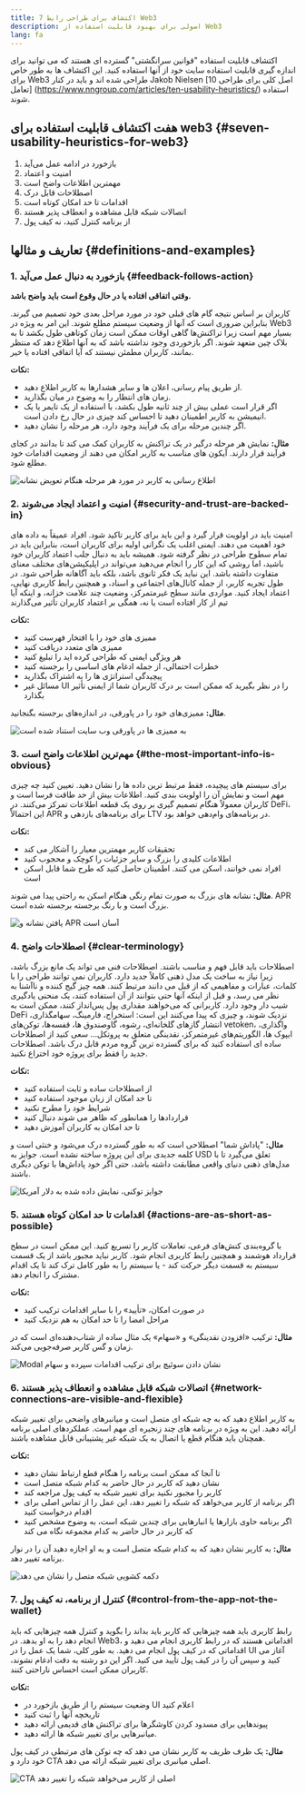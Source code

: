 ```yaml
---
title: 7 اکتشاف برای طراحی رابط Web3
description: اصولی برای بهبود قابلیت استفاده از Web3
lang: fa
---
```


اکتشاف قابلیت استفاده "قوانین سرانگشتی" گسترده ای هستند که می توانید برای اندازه گیری قابلیت استفاده سایت خود از آنها استفاده کنید.
این اکتشاف ها به طور خاص برای Web3 طراحی شده اند و باید در کنار Jakob Nielsen [10 اصل کلی برای طراحی تعامل] (https://www.nngroup.com/articles/ten-usability-heuristics/) استفاده شوند.

## هفت اکتشاف قابلیت استفاده برای web3 {#seven-usability-heuristics-for-web3}

1. بازخورد در ادامه عمل می‌آید
2. امنیت و اعتماد
3. مهمترین اطلاعات واضح است
4. اصطلاحات قابل درک
5. اقدامات تا حد امکان کوتاه است
6. اتصالات شبکه قابل مشاهده و انعطاف پذیر هستند
7. از برنامه کنترل کنید، نه کیف پول

## تعاریف و مثالها {#definitions-and-examples}

### 1. بازخورد به دنبال عمل می‌آید {#feedback-follows-action}

**وقتی اتفاقی افتاده یا در حال وقوع است باید واضح باشد.**

کاربران بر اساس نتیجه گام های قبلی خود در مورد مراحل بعدی خود تصمیم می گیرند. بنابراین ضروری است که آنها از وضعیت سیستم مطلع شوند. این امر به ویژه در Web3 بسیار مهم است زیرا تراکنش‌ها گاهی اوقات ممکن است زمان کوتاهی طول بکشد تا به بلاک چین متعهد شوند. اگر بازخوردی وجود نداشته باشد که به آنها اطلاع دهد که منتظر بمانند، کاربران مطمئن نیستند که آیا اتفاقی افتاده یا خیر.

**نکات:**

- از طریق پیام رسانی، اعلان ها و سایر هشدارها به کاربر اطلاع دهید.
- زمان های انتظار را به وضوح در میان بگذارید.
- اگر قرار است عملی بیش از چند ثانیه طول بکشد، با استفاده از یک تایمر یا یک انیمیشن به کاربر اطمینان دهید تا احساس کند چیزی در حال رخ دادن است.
- اگر چندین مرحله برای یک فرآیند وجود دارد، هر مرحله را نشان دهید.

**مثال:**
نمایش هر مرحله درگیر در یک تراکنش به کاربران کمک می کند تا بدانند در کجای فرآیند قرار دارند. آیکون های مناسب به کاربر امکان می دهند از وضعیت اقدامات خود مطلع شود.

![اطلاع رسانی به کاربر در مورد هر مرحله هنگام تعویض نشانه](./Image1.png)

### 2. امنیت و اعتماد ایجاد می‌شوند {#security-and-trust-are-backed-in}

امنیت باید در اولویت قرار گیرد و این باید برای کاربر تاکید شود.
افراد عمیقاً به داده های خود اهمیت می دهند. ایمنی اغلب یک نگرانی اولیه برای کاربران است، بنابراین باید در تمام سطوح طراحی در نظر گرفته شود. همیشه باید به دنبال جلب اعتماد کاربران خود باشید، اما روشی که این کار را انجام می‌دهید می‌تواند در اپلیکیشن‌های مختلف معنای متفاوت داشته باشد. این نباید یک فکر ثانوی باشد، بلکه باید آگاهانه طراحی شود. در طول تجربه کاربر، از جمله کانال‌های اجتماعی و اسناد، و همچنین رابط کاربری نهایی، اعتماد ایجاد کنید. مواردی مانند سطح غیرمتمرکز، وضعیت چند علامت خزانه، و اینکه آیا تیم از کار افتاده است یا نه، همگی بر اعتماد کاربران تأثیر می‌گذارند

**نکات:**

- ممیزی های خود را با افتخار فهرست کنید
- ممیزی های متعدد دریافت کنید
- هر ویژگی ایمنی که طراحی کرده اید را تبلیغ کنید
- خطرات احتمالی، از جمله ادغام های اساسی را برجسته کنید
- پیچیدگی استراتژی ها را به اشتراک بگذارید
- مسائل غیر UI را در نظر بگیرید که ممکن است بر درک کاربران شما از ایمنی تأثیر بگذارد

**مثال:**
ممیزی‌های خود را در پاورقی، در اندازه‌های برجسته بگنجانید.

![به ممیزی ها در پاورقی وب سایت استناد شده است](./Image2.png)

### 3. مهم‌ترین اطلاعات واضح است {#the-most-important-info-is-obvious}

برای سیستم های پیچیده، فقط مرتبط ترین داده ها را نشان دهید. تعیین کنید چه چیزی مهم است و نمایش آن را اولویت بندی کنید.
اطلاعات بیش از حد طاقت فرسا است و کاربران معمولاً هنگام تصمیم گیری بر روی یک قطعه اطلاعات تمرکز می‌کنند. در DeFi، این احتمالاً APR برای برنامه‌های بازدهی و LTV در برنامه‌های وام‌دهی خواهد بود.

**نکات:**

- تحقیقات کاربر مهمترین معیار را آشکار می کند
- اطلاعات کلیدی را بزرگ و سایر جزئیات را کوچک و محجوب کنید
- افراد نمی خوانند، اسکن می کنند. اطمینان حاصل کنید که طرح شما قابل اسکن است

**مثال:** نشانه های بزرگ به صورت تمام رنگی هنگام اسکن به راحتی پیدا می شوند. APR بزرگ است و با رنگ برجسته برجسته شده است.

![یافتن نشانه و APR آسان است](./Image3.png)

### 4. اصطلاحات واضح {#clear-terminology}

اصطلاحات باید قابل فهم و مناسب باشند.
اصطلاحات فنی می تواند یک مانع بزرگ باشد، زیرا نیاز به ساخت یک مدل ذهنی کاملاً جدید دارد. کاربران نمی توانند طراحی را با کلمات، عبارات و مفاهیمی که از قبل می دانند مرتبط کنند. همه چیز گیج کننده و ناآشنا به نظر می رسد، و قبل از اینکه آنها حتی بتوانند از آن استفاده کنند، یک منحنی یادگیری شیب دار وجود دارد. کاربرانی که می‌خواهند مقداری پول پس‌انداز کنند، ممکن است به DeFi نزدیک شوند، و چیزی که پیدا می‌کنند این است: استخراج، فارمینگ، سهامگذاری، انتشار گازهای گلخانه‌ای، رشوه، گاوصندوق ها، قفسه‌ها، توکن‌های vetoken، واگذاری، ایپوک ها، الگوریتم‌های غیرمتمرکز، نقدینگی متعلق به پروتکل…
سعی کنید از اصطلاحات ساده ای استفاده کنید که برای گسترده ترین گروه مردم قابل درک باشد. اصطلاحات جدید را فقط برای پروژه خود اختراع نکنید.

**نکات:**

- از اصطلاحات ساده و ثابت استفاده کنید
- تا حد امکان از زبان موجود استفاده کنید
- شرایط خود را مطرح نکنید
- قراردادها را همانطور که ظاهر می شوند دنبال کنید
- تا حد امکان به کاربران آموزش دهید

**مثال:**
"پاداش شما" اصطلاحی است که به طور گسترده درک می‌شود و خنثی است و کلمه جدیدی برای این پروژه ساخته نشده است. جوایز به USD تعلق می‌گیرد تا با مدل‌های ذهنی دنیای واقعی مطابقت داشته باشد، حتی اگر خود پاداش‌ها با توکن دیگری باشند.

![جوایز توکنی، نمایش داده شده به دلار آمریکا](./Image4.png)

### 5. اقدامات تا حد امکان کوتاه هستند {#actions-are-as-short-as-possible}

با گروه‌بندی کنش‌های فرعی، تعاملات کاربر را تسریع کنید.
این ممکن است در سطح قرارداد هوشمند و همچنین رابط کاربری انجام شود. کاربر نباید مجبور باشد از یک قسمت سیستم به قسمت دیگر حرکت کند - یا سیستم را به طور کامل ترک کند تا یک اقدام مشترک را انجام دهد.

**نکات:**

- در صورت امکان، «تأیید» را با سایر اقدامات ترکیب کنید
- مراحل امضا را تا حد امکان به هم نزدیک کنید

**مثال:** ترکیب «افزودن نقدینگی» و «سهام» یک مثال ساده از شتاب‌دهنده‌ای است که در زمان و گس کاربر صرفه‌جویی می‌کند.

![Modal نشان دادن سوئیچ برای ترکیب اقدامات سپرده و سهام](./Image5.png)

### 6. اتصالات شبکه قابل مشاهده و انعطاف پذیر هستند {#network-connections-are-visible-and-flexible}

به کاربر اطلاع دهید که به چه شبکه ای متصل است و میانبرهای واضحی برای تغییر شبکه ارائه دهید.
این به ویژه در برنامه های چند زنجیره ای مهم است. عملکردهای اصلی برنامه همچنان باید هنگام قطع یا اتصال به یک شبکه غیر پشتیبانی قابل مشاهده باشند.

**نکات:**

- تا آنجا که ممکن است برنامه را هنگام قطع ارتباط نشان دهید
- نشان دهید که کاربر در حال حاضر به کدام شبکه متصل است
- کاربر را مجبور نکنید برای تغییر شبکه به کیف پول مراجعه کند
- اگر برنامه از کاربر می‌خواهد که شبکه را تغییر دهد، این عمل را از تماس اصلی برای اقدام درخواست کنید
- اگر برنامه حاوی بازارها یا انبارهایی برای چندین شبکه است، به وضوح مشخص کنید که کاربر در حال حاضر به کدام مجموعه نگاه می کند

**مثال:** به کاربر نشان دهید که به کدام شبکه متصل است و به او اجازه دهید آن را در نوار برنامه تغییر دهد.

![دکمه کشویی شبکه متصل را نشان می دهد](./Image6.png)

### 7. کنترل از برنامه، نه کیف پول {#control-from-the-app-not-the-wallet}

رابط کاربری باید همه چیزهایی که کاربر باید بداند را بگوید و کنترل همه چیزهایی که باید انجام دهد را به او بدهد.
در Web3، اقداماتی هستند که در رابط کاربری انجام می دهید و اقداماتی که در کیف پول انجام می دهید. به طور کلی، شما یک عمل را در UI آغاز می کنید و سپس آن را در کیف پول تأیید می کنید. اگر این دو رشته به دقت ادغام نشوند، کاربران ممکن است احساس ناراحتی کنند.

**نکات:**

- وضعیت سیستم را از طریق بازخورد در UI اعلام کنید
- تاریخچه آنها را ثبت کنید
- پیوندهایی برای مسدود کردن کاوشگرها برای تراکنش های قدیمی ارائه دهید
- میانبرهایی برای تغییر شبکه ها ارائه دهید.

**مثال:** یک ظرف ظریف به کاربر نشان می دهد که چه توکن های مرتبطی در کیف پول خود دارد و CTA اصلی میانبری برای تغییر شبکه ارائه می دهد.

![CTA اصلی از کاربر می‌خواهد شبکه را تغییر دهد](./Image7.png)
